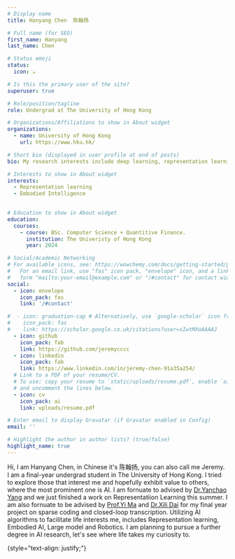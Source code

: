 ```yaml
---
# Display name
title: Hanyang Chen  陈翰扬

# Full name (for SEO)
first_name: Hanyang
last_name: Chen

# Status emoji
status:
  icon: ☕️

# Is this the primary user of the site?
superuser: true

# Role/position/tagline
role: Undergrad at The University of Hong Kong

# Organizations/Affiliations to show in About widget
organizations:
  - name: University of Hong Kong
    url: https://www.hku.hk/

# Short bio (displayed in user profile at end of posts)
bio: My research interests include deep learning, representation learning, embodied intelligence and (potentially)robotics.

# Interests to show in About widget
interests:
  - Representation learning
  - Embodied Intelligence
    

# Education to show in About widget
education:
  courses:
    - course: BSc. Computer Science + Quantitive Finance.
      institution: The Univeristy of Hong Kong
      year: 2024

# Social/Academic Networking
# For available icons, see: https://wowchemy.com/docs/getting-started/page-builder/#icons
#   For an email link, use "fas" icon pack, "envelope" icon, and a link in the
#   form "mailto:your-email@example.com" or "/#contact" for contact widget.
social:
  - icon: envelope
    icon_pack: fas
    link: '/#contact'

#  - icon: graduation-cap # Alternatively, use `google-scholar` icon from `ai` icon pack
#    icon_pack: fas
#    link: https://scholar.google.co.uk/citations?user=sIwtMXoAAAAJ
  - icon: github
    icon_pack: fab
    link: https://github.com/jeremycccc
  - icon: linkedin
    icon_pack: fab
    link: https://www.linkedin.com/in/jeremy-chen-91a35a254/
  # Link to a PDF of your resume/CV.
  # To use: copy your resume to `static/uploads/resume.pdf`, enable `ai` icons in `params.yaml`,
  # and uncomment the lines below.
  - icon: cv
    icon_pack: ai
    link: uploads/resume.pdf

# Enter email to display Gravatar (if Gravatar enabled in Config)
email: ''

# Highlight the author in author lists? (true/false)
highlight_name: true
---
```


Hi, I am Hanyang Chen, in Chinese it's 陈翰扬, you can also call me Jeremy. I am a final-year undergrad student in The University of Hong Kong. I tried to explore those that interest me and hopefully exhibit value to others, where the most prominent one is AI. I am fornuate to advised by [Dr.Yanchao Yang](https://datascience.hku.hk/people/yanchao-yang/) and we just finished a work on Representatiion Learning this summer. I am also fornuate to be advised by [Prof.Yi Ma](http://people.eecs.berkeley.edu/~yima/) and [Dr.Xili Dai](https://delay-xili.github.io/) for my final year project on sparse coding and closed-loop transcription. Utilizing AI algorithms to facilitate life interests me, includes Representation learning, Embodied AI, Large model and Robotics. I am planning to pursue a further degree in AI research, let's see where life takes my curiosity to.

{style="text-align: justify;"}
